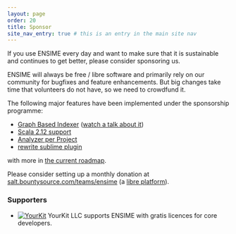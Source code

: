 ```yaml
---
layout: page
order: 20
title: Sponsor
site_nav_entry: true # this is an entry in the main site nav
---
```


If you use ENSIME every day and want to make sure that it is sustainable and continues to get better, please consider sponsoring us.

ENSIME will always be free / libre software and primarily rely on our community for bugfixes and feature enhancements. But big changes take time that volunteers do not have, so we need to crowdfund it.

The following major features have been implemented under the sponsorship programme:

- [Graph Based Indexer](https://github.com/ensime/ensime-server/pull/1747) ([watch a talk about it](/talks/scalasphere17/))
- [Scala 2.12 support](https://github.com/ensime/ensime-server/pull/1703)
- [Analyzer per Project](https://github.com/ensime/ensime-server/pull/1807)
- [rewrite sublime plugin](https://github.com/ensime/ensime-server/issues/1778)

with more in [the current roadmap](https://github.com/ensime/ensime-server/projects/3).

Please consider setting up a monthly donation at [salt.bountysource.com/teams/ensime](https://salt.bountysource.com/teams/ensime) (a [libre platform](https://github.com/bountysource/core)).

### Supporters

- [![YourKit](https://www.yourkit.com/images/yklogo.png)](https://www.yourkit.com/) YourKit LLC supports ENSIME with gratis licences for core developers.
